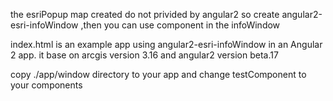 the esriPopup map created do not privided by angular2
so create angular2-esri-infoWindow ,then you can use component in the infoWindow

index.html is an example app using angular2-esri-infoWindow in an Angular 2 app. it base on arcgis version 3.16 and angular2 version beta.17

copy ./app/window directory to your app and change testComponent to your components
